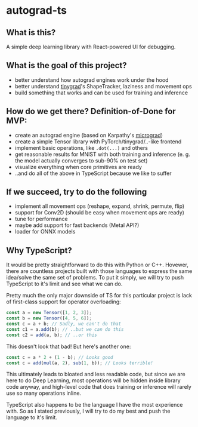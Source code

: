 # autograd-ts

## What is this?

A simple deep learning library with React-powered UI for debugging.

## What is the goal of this project?

- better understand how autograd engines work under the hood
- better understand [tinygrad](https://github.com/tinygrad/tinygrad)'s ShapeTracker, laziness and movement ops
- build something that works and can be used for training and inference

## How do we get there? Definition-of-Done for MVP:

- create an autograd engine (based on Karpathy's [micrograd](https://github.com/karpathy/micrograd))
- create a simple Tensor library with PyTorch/tinygrad/..-like frontend
- implement basic operations, like `.dot(...)` and others
- get reasonable results for MNIST with both training and inference (e. g. the model actually converges to sub-90% on test set)
- visualize everything when core primitives are ready
- ..and do all of the above in TypeScript because we like to suffer

## If we succeed, try to do the following

- implement all movement ops (reshape, expand, shrink, permute, flip)
- support for Conv2D (should be easy when movement ops are ready)
- tune for performance
- maybe add support for fast backends (Metal API?)
- loader for ONNX models

## Why TypeScript?

It would be pretty straightforward to do this with Python or C++. Hovewer, there are countless projects built with those languages to express the same idea/solve the same set of problems. To put it simply, we will try to push TypeScript to it's limit and see what we can do.

Pretty much the only major downside of TS for this particular project is lack of first-class support for operator overloading:

```ts
const a = new Tensor([1, 2, 3]);
const b = new Tensor([4, 5, 6]);
const c = a + b; // Sadly, we can't do that
const c1 = a.add(b); // ..but we can do this
const c2 = add(a, b); // ..or this
```

This doesn't look that bad! But here's another one:

```ts
const c = a * 2 + (1 - b); // Looks good
const c = add(mul(a, 2), sub(1, b)); // Looks terrible!
```

This ultimately leads to bloated and less readable code, but since we are here to do Deep Learning, most operations will be hidden inside library code anyway, and high-level code that does training or inference will rarely use so many operations inline.

TypeScript also happens to be the language I have the most experience with. So as I stated previously, I will try to do my best and push the language to it's limit.

